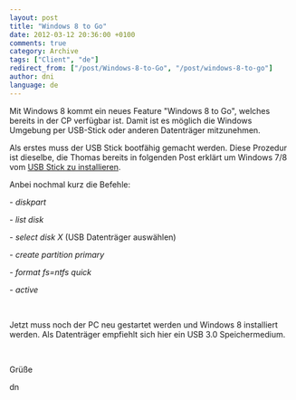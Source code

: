 ```yaml
---
layout: post
title: "Windows 8 to Go"
date: 2012-03-12 20:36:00 +0100
comments: true
category: Archive
tags: ["Client", "de"]
redirect_from: ["/post/Windows-8-to-Go", "/post/windows-8-to-go"]
author: dni
language: de
---
```

<!-- more -->
<p>Mit Windows 8 kommt ein neues Feature "Windows 8 to Go", welches bereits in der CP verf&uuml;gbar ist. Damit ist es m&ouml;glich die Windows Umgebung per USB-Stick oder anderen Datentr&auml;ger mitzunehmen.</p>
<p>Als erstes muss der USB Stick bootf&auml;hig gemacht werden. Diese Prozedur ist dieselbe, die Thomas bereits in folgenden Post erkl&auml;rt um Windows 7/8 vom <a href="/post/Windows-7-e28093-Installation-mit-USB-Stick.aspx" target="_blank">USB Stick zu installieren</a>.</p>
<p>Anbei nochmal kurz die Befehle:</p>
<p>- <em>diskpart</em></p>
<p>- <em>list disk</em></p>
<p>- <em>select disk X </em>(USB Datentr&auml;ger ausw&auml;hlen)</p>
<p>- <em>create partition primary</em></p>
<p><em>- format fs=ntfs quick</em></p>
<p><em>- active</em></p>
<p>&nbsp;</p>
<p>Jetzt muss noch der PC neu gestartet werden und Windows 8 installiert werden. Als Datentr&auml;ger empfiehlt sich hier ein USB 3.0 Speichermedium.</p>
<p>&nbsp;</p>
<p>Gr&uuml;&szlig;e</p>
<p>dn</p>

